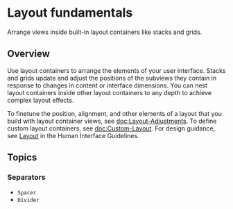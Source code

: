# Layout fundamentals

Arrange views inside built-in layout containers like stacks and grids.

## Overview

Use layout containers to arrange the elements of your user interface. Stacks and
grids update and adjust the positions of the subviews they contain in response
to changes in content or interface dimensions. You can nest layout containers
inside other layout containers to any depth to achieve complex layout effects.

To finetune the position, alignment, and other elements of a layout that you
build with layout container views, see <doc:Layout-Adjustments>. To define
custom layout containers, see <doc:Custom-Layout>. For design guidance, see
[Layout](https://developer.apple.com/design/human-interface-guidelines/foundations/layout) in the Human Interface Guidelines.

## Topics

### Separators

- ``Spacer``
- ``Divider``
